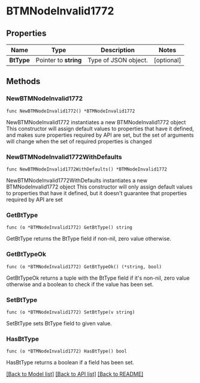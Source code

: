 # BTMNodeInvalid1772

## Properties

Name | Type | Description | Notes
------------ | ------------- | ------------- | -------------
**BtType** | Pointer to **string** | Type of JSON object. | [optional] 

## Methods

### NewBTMNodeInvalid1772

`func NewBTMNodeInvalid1772() *BTMNodeInvalid1772`

NewBTMNodeInvalid1772 instantiates a new BTMNodeInvalid1772 object
This constructor will assign default values to properties that have it defined,
and makes sure properties required by API are set, but the set of arguments
will change when the set of required properties is changed

### NewBTMNodeInvalid1772WithDefaults

`func NewBTMNodeInvalid1772WithDefaults() *BTMNodeInvalid1772`

NewBTMNodeInvalid1772WithDefaults instantiates a new BTMNodeInvalid1772 object
This constructor will only assign default values to properties that have it defined,
but it doesn't guarantee that properties required by API are set

### GetBtType

`func (o *BTMNodeInvalid1772) GetBtType() string`

GetBtType returns the BtType field if non-nil, zero value otherwise.

### GetBtTypeOk

`func (o *BTMNodeInvalid1772) GetBtTypeOk() (*string, bool)`

GetBtTypeOk returns a tuple with the BtType field if it's non-nil, zero value otherwise
and a boolean to check if the value has been set.

### SetBtType

`func (o *BTMNodeInvalid1772) SetBtType(v string)`

SetBtType sets BtType field to given value.

### HasBtType

`func (o *BTMNodeInvalid1772) HasBtType() bool`

HasBtType returns a boolean if a field has been set.


[[Back to Model list]](../README.md#documentation-for-models) [[Back to API list]](../README.md#documentation-for-api-endpoints) [[Back to README]](../README.md)


